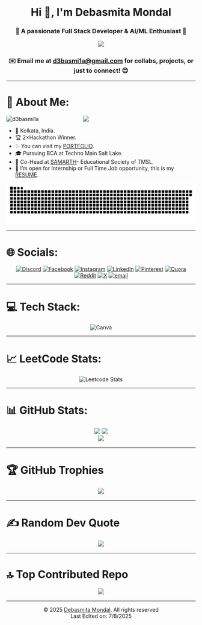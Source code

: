 <h1 align="center">Hi 👋, I'm Debasmita Mondal</h1>
<h3 align="center">🚀 A passionate Full Stack Developer & AI/ML Enthusiast 🤖</h3>

<p align="center">
  <img src="https://user-images.githubusercontent.com/61057666/169029838-74df663d-2e62-4d77-bdff-b43f7d63f00f.png"/>
</p>

<h3 align="center">✉️ Email me at <a href="d3basmi1a@gmail.com">d3basmi1a@gmail.com</a> for collabs, projects, or just to connect! 😊
</h3>

-----
# 💫 About Me:
<picture> <img align="right" src="https://i.pinimg.com/originals/2e/73/f5/2e73f54bfd969a264820b1b9f5253db8.gif" width = 300px></picture>

<p align="left"> <img src="https://komarev.com/ghpvc/?username=d3basmi1a&label=Profile%20views&color=0e75b6&style=flat" alt="d3basmi1a" /> </p>

- 📍 Kolkata, India.
- 🏆 2×Hackathon Winner.
- ✨ You can visit my [PORTFOLIO](https://d3basmi1a.vercel.app/).
- 🎓 Pursuing BCA at Techno Main Salt Lake.
- 🚀 Co-Head at <a href="https://samarthtmsl.vercel.app//">SAMARTH</a>- Educational Society of TMSL.
- 🤔 I’m open for Internship or Full Time Job opportunity, this is my [RESUME](https://drive.google.com/drive/folders/1pMvnkhpGdoE4w0ZzlOhXsWpUJJzVvf0W?usp=sharing).

<div align="center">
    
  ![snake gif](https://github.com/d3basmi1a/d3basmi1a/blob/output/github-snake-dark.svg)
</div>

-----
# 🌐 Socials:
<div align="center">

[![Discord](https://img.shields.io/badge/Discord-%237289DA.svg?logo=discord&logoColor=white)](https://discord.gg/https://discord.gg/VsSS8vVgKH) 
[![Facebook](https://img.shields.io/badge/Facebook-%231877F2.svg?logo=Facebook&logoColor=white)]() 
[![Instagram](https://img.shields.io/badge/Instagram-%23E4405F.svg?logo=Instagram&logoColor=white)]() 
[![LinkedIn](https://img.shields.io/badge/LinkedIn-%230077B5.svg?logo=linkedin&logoColor=white)]() 
[![Pinterest](https://img.shields.io/badge/Pinterest-%23E60023.svg?logo=Pinterest&logoColor=white)]() 
[![Quora](https://img.shields.io/badge/Quora-%23B92B27.svg?logo=Quora&logoColor=white)]() 
[![Reddit](https://img.shields.io/badge/Reddit-%23FF4500.svg?logo=Reddit&logoColor=white)]() 
[![X](https://img.shields.io/badge/X-black.svg?logo=X&logoColor=white)]() 
[![email](https://img.shields.io/badge/Email-D14836?logo=gmail&logoColor=white)](mailto:d3basmi1a@gmail.com) 
</div> 

-----
# 💻 Tech Stack:
<div align="center">

![Canva](https://img.shields.io/badge/Canva-%2300C4CC.svg?style=flat&logo=Canva&logoColor=white)
</div> 

-----
# 📈 LeetCode Stats:
<div align="center">

![Leetcode Stats](https://leetcard.jacoblin.cool/d3basmi1a?ext=heatmap)
</div>

-----
# 📊 GitHub Stats:
<div align="center">

![](https://github-readme-stats.vercel.app/api?username=d3basmi1a&theme=tokyonight&hide_border=false&include_all_commits=true&count_private=true)
![](https://nirzak-streak-stats.vercel.app/?user=d3basmi1a&theme=tokyonight&hide_border=false)<br/>
![](https://github-readme-stats.vercel.app/api/top-langs/?username=d3basmi1a&theme=tokyonight&hide_border=false&include_all_commits=true&count_private=true&layout=compact)
</div> 

-----
# 🏆 GitHub Trophies
<div align="center">

![](https://github-profile-trophy.vercel.app/?username=d3basmi1a&theme=tokyonight&no-frame=false&no-bg=true&margin-w=4)
</div> 

-----
# ✍️ Random Dev Quote
<div align="center">

![](https://quotes-github-readme.vercel.app/api?type=horizontal&theme=tokyonight)
</div> 

-----
# 🔝 Top Contributed Repo
<div align="center">

![](https://github-contributor-stats.vercel.app/api?username=d3basmi1a&limit=5&theme=tokyonight&combine_all_yearly_contributions=true)
</div>

-----
<div align="center">

© 2025 [Debasmita Mondal](https://github.com/d3basmi1a). All rights reserved<br>
Last Edited on: 7/8/2025
</div>
